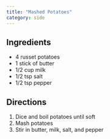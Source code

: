 ```yaml
---
title: "Mashed Potatoes"
category: side
---
```


## Ingredients

- 4 russet potatoes
- 1 stick of butter
- 1/2 cup milk
- 1/2 tsp salt
- 1/2 tsp pepper


## Directions

1. Dice and boil potatoes until soft
2. Mash potatoes
3. Stir in butter, milk, salt, and pepper
